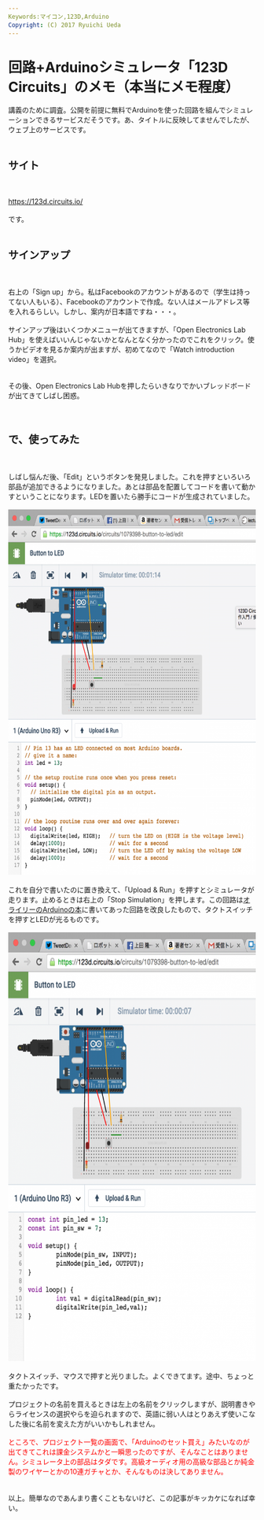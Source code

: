 ```yaml
---
Keywords:マイコン,123D,Arduino
Copyright: (C) 2017 Ryuichi Ueda
---
```


# 回路+Arduinoシミュレータ「123D Circuits」のメモ（本当にメモ程度）
講義のために調査。公開を前提に無料でArduinoを使った回路を組んでシミュレーションできるサービスだそうです。あ、タイトルに反映してませんでしたが、ウェブ上のサービスです。<br />
<br />
<h2>サイト</h2><br />
<br />
<a href="https://123d.circuits.io/" target="_blank">https://123d.circuits.io/</a><br />
<br />
です。<br />
<br />
<h2>サインアップ</h2><br />
<br />
右上の「Sign up」から。私はFacebookのアカウントがあるので（学生は持ってない人もいる）、Facebookのアカウントで作成。ない人はメールアドレス等を入れるらしい。しかし、案内が日本語ですね・・・。<br />
<br />
サインアップ後はいくつかメニューが出てきますが、「Open Electronics Lab Hub」を使えばいいんじゃないかとなんとなく分かったのでこれをクリック。使うかビデオを見るか案内が出ますが、初めてなので「Watch introduction video」を選択。<br />
<br />
<br />
その後、Open Electronics Lab Hubを押したらいきなりでかいブレッドボードが出てきてしばし困惑。<br />
<br />
<br />
<h2>で、使ってみた</h2><br />
<br />
しばし悩んだ後、「Edit」というボタンを発見しました。これを押すといろいろ部品が追加できるようになりました。あとは部品を配置してコードを書いて動かすということになります。LEDを置いたら勝手にコードが生成されていました。<br />
<br />
<a href="f7ff15e39349b4bca36d14a1dabea2a4.png"><img src="f7ff15e39349b4bca36d14a1dabea2a4-910x1024.png" alt="スクリーンショット 2015-10-04 11.41.41" width="660" height="743" class="aligncenter size-large wp-image-7047" /></a><br />
<br />
これを自分で書いたのに置き換えて、「Upload & Run」を押すとシミュレータが走ります。止めるときは右上の「Stop Simulation」を押します。この回路は<a href="http://www.oreilly.co.jp/books/9784873115375/" target="_blank">オライリーのArduinoの本</a>に書いてあった回路を改良したもので、タクトスイッチを押すとLEDが光るものです。<br />
<br />
<a href="9b3b7ecec3b8bcfb9915f11601d1db33.png"><img src="9b3b7ecec3b8bcfb9915f11601d1db33-775x1024.png" alt="スクリーンショット 2015-10-04 11.44.57" width="660" height="872" class="aligncenter size-large wp-image-7046" /></a><br />
<br />
タクトスイッチ、マウスで押すと光りました。よくできてます。途中、ちょっと重たかったです。<br />
<br />
プロジェクトの名前を買えるときは左上の名前をクリックしますが、説明書きやらライセンスの選択やらを迫られますので、英語に弱い人はとりあえず使いこなした後に名前を変えた方がいいかもしれません。<br />
<br />
<span style="color:red">ところで、プロジェクト一覧の画面で、「Arduinoのセット買え」みたいなのが出てきてこれは課金システムかと一瞬思ったのですが、そんなことはありません。シミュレータ上の部品はタダです。高級オーディオ用の高級な部品とか純金製のワイヤーとかの10連ガチャとか、そんなものは決してありません。</span><br />
<br />
<br />
以上。簡単なのであんまり書くこともないけど、この記事がキッカケになれば幸い。<br />

